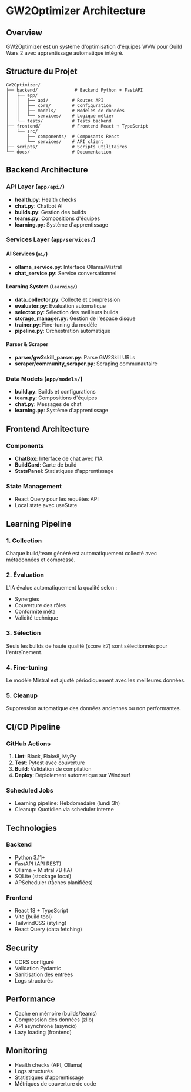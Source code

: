 # GW2Optimizer Architecture

## Overview

GW2Optimizer est un système d'optimisation d'équipes WvW pour Guild Wars 2 avec apprentissage automatique intégré.

## Structure du Projet

```
GW2Optimizer/
├── backend/              # Backend Python + FastAPI
│   ├── app/
│   │   ├── api/         # Routes API
│   │   ├── core/        # Configuration
│   │   ├── models/      # Modèles de données
│   │   └── services/    # Logique métier
│   └── tests/           # Tests backend
├── frontend/            # Frontend React + TypeScript
│   └── src/
│       ├── components/  # Composants React
│       └── services/    # API client
├── scripts/             # Scripts utilitaires
└── docs/                # Documentation
```

## Backend Architecture

### API Layer (`app/api/`)
- **health.py**: Health checks
- **chat.py**: Chatbot AI
- **builds.py**: Gestion des builds
- **teams.py**: Compositions d'équipes
- **learning.py**: Système d'apprentissage

### Services Layer (`app/services/`)

#### AI Services (`ai/`)
- **ollama_service.py**: Interface Ollama/Mistral
- **chat_service.py**: Service conversationnel

#### Learning System (`learning/`)
- **data_collector.py**: Collecte et compression
- **evaluator.py**: Évaluation automatique
- **selector.py**: Sélection des meilleurs builds
- **storage_manager.py**: Gestion de l'espace disque
- **trainer.py**: Fine-tuning du modèle
- **pipeline.py**: Orchestration automatique

#### Parser & Scraper
- **parser/gw2skill_parser.py**: Parse GW2Skill URLs
- **scraper/community_scraper.py**: Scraping communautaire

### Data Models (`app/models/`)
- **build.py**: Builds et configurations
- **team.py**: Compositions d'équipes
- **chat.py**: Messages de chat
- **learning.py**: Système d'apprentissage

## Frontend Architecture

### Components
- **ChatBox**: Interface de chat avec l'IA
- **BuildCard**: Carte de build
- **StatsPanel**: Statistiques d'apprentissage

### State Management
- React Query pour les requêtes API
- Local state avec useState

## Learning Pipeline

### 1. Collection
Chaque build/team généré est automatiquement collecté avec métadonnées et compressé.

### 2. Évaluation
L'IA évalue automatiquement la qualité selon :
- Synergies
- Couverture des rôles
- Conformité méta
- Validité technique

### 3. Sélection
Seuls les builds de haute qualité (score ≥7) sont sélectionnés pour l'entraînement.

### 4. Fine-tuning
Le modèle Mistral est ajusté périodiquement avec les meilleures données.

### 5. Cleanup
Suppression automatique des données anciennes ou non performantes.

## CI/CD Pipeline

### GitHub Actions
1. **Lint**: Black, Flake8, MyPy
2. **Test**: Pytest avec couverture
3. **Build**: Validation de compilation
4. **Deploy**: Déploiement automatique sur Windsurf

### Scheduled Jobs
- Learning pipeline: Hebdomadaire (lundi 3h)
- Cleanup: Quotidien via scheduler interne

## Technologies

### Backend
- Python 3.11+
- FastAPI (API REST)
- Ollama + Mistral 7B (IA)
- SQLite (stockage local)
- APScheduler (tâches planifiées)

### Frontend
- React 18 + TypeScript
- Vite (build tool)
- TailwindCSS (styling)
- React Query (data fetching)

## Security

- CORS configuré
- Validation Pydantic
- Sanitisation des entrées
- Logs structurés

## Performance

- Cache en mémoire (builds/teams)
- Compression des données (zlib)
- API asynchrone (asyncio)
- Lazy loading (frontend)

## Monitoring

- Health checks (API, Ollama)
- Logs structurés
- Statistiques d'apprentissage
- Métriques de couverture de code

